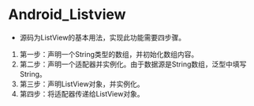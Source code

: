 # Android_Listview
* 源码为ListView的基本用法，实现此功能需要四步骤。
1. 第一步：声明一个String类型的数组，并初始化数组内容。
2. 第二步：声明一个适配器并实例化。由于数据源是String数组，泛型中填写String。
3. 第三步：声明ListView对象，并实例化。
4. 第四步：将适配器传递给ListView对象。